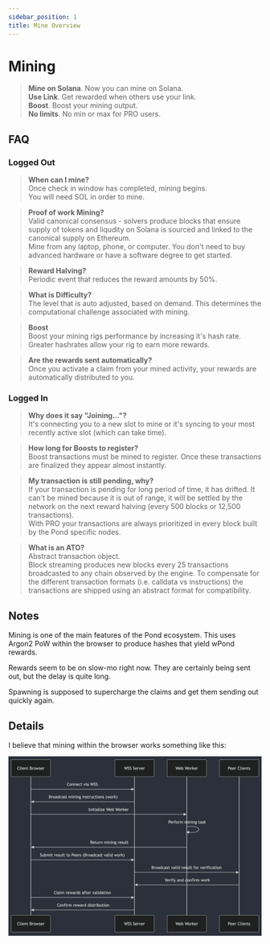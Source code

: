 ```yaml
---
sidebar_position: 1
title: Mine Overview
---
```

 
# Mining

>**Mine on Solana**. Now you can mine on Solana.\
>**Use Link**. Get rewarded when others use your link.\
>**Boost**. Boost your mining output.\
>**No limits**. No min or max for <span className="text-green">PRO</span> users.


## FAQ

### Logged Out

>**When can I mine?**\
>Once check in window has completed, mining begins.\
>You will need SOL in order to mine.

>**Proof of work Mining?**\
>Valid canonical consensus - solvers produce blocks that ensure supply of tokens and liqudity on Solana is sourced and linked to the canonical supply on Ethereum.\
>Mine from any laptop, phone, or computer. You don't need to buy advanced hardware or have a software degree to get started.

>**Reward Halving?**\
>Periodic event that reduces the reward amounts by 50%.

>**What is Difficulty?**\
>The level that is auto adjusted, based on demand. This determines the computational challenge associated with mining.

>**Boost**\
>Boost your mining rigs performance by increasing it's hash rate. Greater hashrates allow your rig to earn more rewards.

>**Are the rewards sent automatically?**\
>Once you activate a claim from your mined activity, your rewards are automatically distributed to you.

### Logged In

>**Why does it say "Joining..."?**\
>It's connecting you to a new slot to mine or it's syncing to your most recently active slot (which can take time).

>**How long for Boosts to register?**\
>Boost transactions must be mined to register. Once these transactions are finalized they appear almost instantly.

>**My transaction is still pending, why?**\
>If your transaction is pending for long period of time, it has drifted. It can't be mined because it is out of range, it will be settled by the network on the next reward halving (every 500 blocks or 12,500 transactions).\
>With <span className="text-green">PRO</span> your transactions are always prioritized in every block built by the Pond specific nodes.

>**What is an ATO?**\
>Abstract transaction object.\
>Block streaming produces new blocks every 25 transactions broadcasted to any chain observed by the engine. To compensate for the different transaction formats (i.e. calldata vs instructions) the transactions are shipped using an abstract format for compatibility.

## Notes

Mining is one of the main features of the Pond ecosystem. This uses Argon2 PoW within the browser to produce hashes that yield wPond rewards.

Rewards seem to be on slow-mo right now. They are certainly being sent out, but the delay is quite long.

Spawning is supposed to supercharge the claims and get them sending out quickly again.

## Details

I believe that mining within the browser works something like this:

![mining flow](image-9.png)